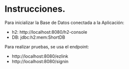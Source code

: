 # Instrucciones.

Para inicializar la Base de Datos conectada a la Aplicación:
- h2: http://localhost:8080/h2-console
- DB: jdbc:h2:mem:ShortDB

Para realizar pruebas, se usa el endpoint: 
- http://localhost:8080/ezlink
- http://localhost:8080/signin